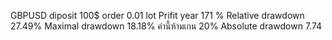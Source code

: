 GBPUSD
diposit 100$
order 0.01 lot
Prifit year 171 % 
Relative drawdown 27.49% 
Maximal drawdown 18.18% ค่านี้ห้ามเกน 20%
Absolute drawdown 7.74